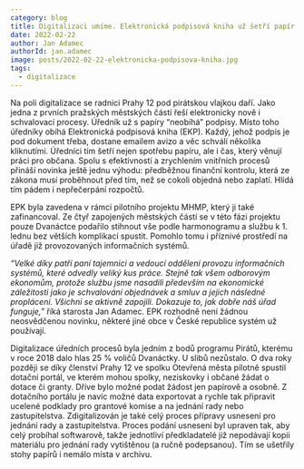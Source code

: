 ```yaml
---
category: blog
title: Digitalizaci umíme. Elektronická podpisová kniha už šetří papír i čas úředníků
date: 2022-02-22
author: Jan Adamec
authorId: jan.adamec
image: posts/2022-02-22-elektronicka-podpisova-kniha.jpg
tags:
  - digitalizace
---
```


Na poli digitalizace se radnici Prahy 12 pod pirátskou vlajkou daří. Jako jedna z prvních pražských městských částí řeší elektronicky nově i schvalovací procesy. Úředník už s papíry “neobíhá” podpisy. Místo toho úředníky obíhá Elektronická podpisová kniha (EKP). Každý, jehož podpis je pod dokument třeba, dostane emailem avizo a věc schválí několika kliknutími. Úředníci tím šetří nejen spotřebu papíru, ale i čas, který věnují práci pro občana. Spolu s efektivností a zrychlením vnitřních procesů přináší novinka ještě jednu výhodu: předběžnou finanční kontrolu, která ze zákona musí proběhnout před tím, než se cokoli objedná nebo zaplatí. Hlídá tím pádem i nepřečerpání rozpočtů.

EPK byla zavedena v rámci pilotního projektu MHMP, který ji také zafinancoval. Ze čtyř zapojených městských částí se v této fázi projektu pouze Dvanáctce podařilo stihnout vše podle harmonogramu a službu k 1. lednu bez větších komplikací spustit. Pomohlo tomu i příznivé prostředí na úřadě již provozovaných informačních systémů.

_“Velké díky patří paní tajemnici a vedoucí oddělení provozu informačních systémů, které odvedly veliký kus práce. Stejně tak všem odborovým ekonomům, protože službu jsme nasadili především na ekonomické záležitosti jako je schvalování objednávek a smluv a jejich následné proplácení. Všichni se aktivně zapojili. Dokazuje to, jak dobře náš úřad funguje,”_ říká starosta Jan Adamec. EPK rozhodně není žádnou neosvědčenou novinku, některé jiné obce v České republice systém už používají.

Digitalizace úředních procesů byla jedním z bodů programu Pirátů, kterému v roce 2018 dalo hlas 25 % voličů Dvanáctky. U slibů nezůstalo. O dva roky později se díky členství Prahy 12 ve spolku Otevřená města pilotně spustil dotační portál, ve kterém mohou spolky, neziskovky i občané žádat o dotace či granty. Dříve bylo možné podat žádost jen papírově a osobně. Z dotačního portálu je navíc možné data exportovat a rychle tak připravit ucelené podklady pro grantové komise a na jednání rady nebo zastupitelstva. Zdigitalizován je také celý proces přípravy usnesení pro jednání rady a zastupitelstva. Proces podání usnesení byl upraven tak, aby celý probíhal softwarově, takže jednotliví předkladatelé již nepodávají kopii materiálu pro jednání rady vytištěnou (a ručně podepsanou). Tím se ušetřily stohy papírů i nemálo místa v archivu.
